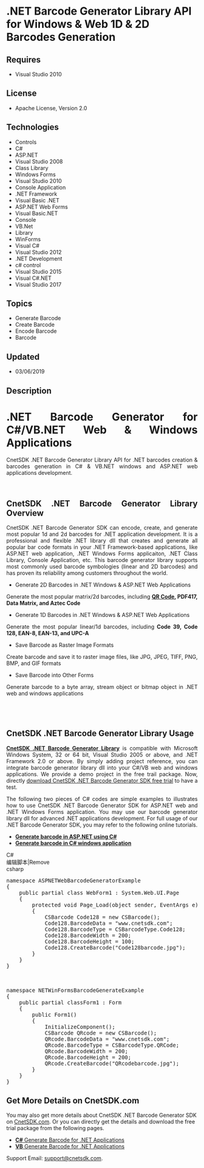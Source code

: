 # .NET Barcode Generator Library API for Windows & Web 1D & 2D Barcodes Generation
## Requires
- Visual Studio 2010
## License
- Apache License, Version 2.0
## Technologies
- Controls
- C#
- ASP.NET
- Visual Studio 2008
- Class Library
- Windows Forms
- Visual Studio 2010
- Console Application
- .NET Framework
- Visual Basic .NET
- ASP.NET Web Forms
- Visual Basic.NET
- Console
- VB.Net
- Library
- WinForms
- Visual C#
- Visual Studio 2012
- .NET Development
- c# control
- Visual Studio 2015
- Visual C#.NET
- Visual Studio 2017
## Topics
- Generate Barcode
- Create Barcode
- Encode Barcode
- Barcode
## Updated
- 03/06/2019
## Description

<h1 style="text-align:justify">.NET Barcode Generator for C#/VB.NET Web &amp; Windows Applications</h1>
<p class="p" style="text-align:justify">CnetSDK .NET Barcode Generator Library API for .NET barcodes creation&nbsp;&amp; barcodes generation in C# &amp; VB.NET windows and ASP.NET web applications development.</p>
<p class="p" style="text-align:justify">&nbsp;</p>
<h2 class="p" style="text-align:justify"><strong>CnetSDK .NET Barcode </strong>
<strong>Generator</strong><strong>&nbsp;Library </strong><strong>Overview</strong></h2>
<p style="text-align:justify">CnetSDK .NET Barcode Generator SDK can encode, create, and generate most popular 1d and 2d barcodes for .NET application development. It is a professional and flexible .NET library dll that creates and generate all popular bar
 code formats in your .NET Framework-based applications, like ASP.NET web application, .NET Windows Forms applicaiton, .NET Class Library, Console Application, etc. This barcode generator library&nbsp;supports most commonly used barcode symbologies (linear
 and 2D barcodes) and has proven its reliability&nbsp;among customers&nbsp;throughout the world.</p>
<ul style="text-align:justify">
<li>Generate 2D&nbsp;Barcodes&nbsp;in .NET Windows &amp; ASP.NET Web Applications
</li></ul>
<p style="text-align:justify">Generate the most popular matrix/2d&nbsp;barcodes, including
<strong><a title="Generate QR Code in .NET Applications" href="http://www.cnetsdk.com/net-barcode-generator-sdk-create-qrcode-2d-barcode" target="_blank">QR Code</a></strong><strong>, PDF417, Data Matrix, and Aztec Code</strong></p>
<ul style="text-align:justify">
<li>Generate 1D Barcodes&nbsp;in .NET Windows &amp; ASP.NET Web Applications </li></ul>
<p style="text-align:justify">Generate the most popular linear/1d&nbsp;barcodes, including<strong>&nbsp;</strong><strong>Code 39, Code 128, EAN-8, EAN-13,
</strong><strong>and </strong><strong>UPC-A</strong></p>
<ul style="text-align:justify">
<li>Save&nbsp;Barcode&nbsp;as Raster Image Formats </li></ul>
<p style="text-align:justify">Create barcode and save it to raster image files,&nbsp;like JPG, JPEG, TIFF, PNG, BMP, and GIF&nbsp;formats</p>
<ul style="text-align:justify">
<li>Save&nbsp;Barcode&nbsp;into Other Forms </li></ul>
<p style="text-align:justify">Generate&nbsp;barcode to a byte array, stream object or bitmap object in .NET web and windows applications</p>
<h2 class="p" style="text-align:justify"><strong><br>
</strong></h2>
<h2 class="p" style="text-align:justify"><strong>CnetSDK .NET Barcode </strong>
<strong>Generator </strong><strong>Library </strong><strong>Usage</strong><strong>&nbsp;</strong></h2>
<p style="text-align:justify"><a title="CnetSDK .NET Barcode Generator SDK" href="http://www.cnetsdk.com/net-barcode-generator-sdk" target="_blank"><strong>CnetSDK
</strong><strong>.NET Barcode </strong><strong>Generator </strong><strong>Library</strong></a>&nbsp;is compatible with Microsoft Windows System, 32 or 64 bit, Visual Studio 2005 or above, and .NET Framework 2.0 or above.&nbsp;By simply adding project reference,
 you can integrate barcode generator library dll into your C#/VB web and windows applications. We provide a demo project in the free trail package. Now, directly
<a title="Download Free Trial to Test" href="https://storage.googleapis.com/wzukusers/user-29892693/documents/5add58b5d1800Hq9BkLU/CnetSDK.Barcode.Generator.Trial.zip" target="_blank">
download CnetSDK .NET Barcode Generator SDK free trial</a>&nbsp;to have a test.</p>
<p class="p" style="text-align:justify">The following two pieces of C# codes are simple examples to illustrates how to use CnetSDK .NET Barcode Generator SDK for ASP.NET web and .NET Windows Forms application. You may use our barcode generator library dll
 for advanced .NET applications development. For full usage of our .NET Barcode Generator SDK, you may refer to the following online tutorials.</p>
<ul>
<li><strong><a title="ASP.NET Barcode Generation Guide" href="http://www.cnetsdk.com/aspnet-barcode-generator" target="_blank">Generate barcode in ASP.NET using C#</a></strong>
</li><li><strong><a title=".NET WinForms Barcode Generation Guide" href="http://www.cnetsdk.com/net-windows-forms-barcode-generator" target="_blank">Generate barcode in C# windows application</a></strong>
</li></ul>
<div class="scriptcode">
<div class="pluginEditHolder" pluginCommand="mceScriptCode">
<div class="title"><span>C#</span></div>
<div class="pluginLinkHolder"><span class="pluginEditHolderLink">编辑脚本</span>|<span class="pluginRemoveHolderLink">Remove</span></div>
<span class="hidden">csharp</span>

<div class="preview">
<pre class="csharp"><span class="cs__keyword">namespace</span>&nbsp;ASPNETWebBarcodeGeneratorExample&nbsp;
{&nbsp;
&nbsp;&nbsp;&nbsp;&nbsp;<span class="cs__keyword">public</span>&nbsp;partial&nbsp;<span class="cs__keyword">class</span>&nbsp;WebForm1&nbsp;:&nbsp;System.Web.UI.Page&nbsp;
&nbsp;&nbsp;&nbsp;&nbsp;{&nbsp;
&nbsp;&nbsp;&nbsp;&nbsp;&nbsp;&nbsp;&nbsp;&nbsp;<span class="cs__keyword">protected</span>&nbsp;<span class="cs__keyword">void</span>&nbsp;Page_Load(<span class="cs__keyword">object</span>&nbsp;sender,&nbsp;EventArgs&nbsp;e)&nbsp;
&nbsp;&nbsp;&nbsp;&nbsp;&nbsp;&nbsp;&nbsp;&nbsp;{&nbsp;
&nbsp;&nbsp;&nbsp;&nbsp;&nbsp;&nbsp;&nbsp;&nbsp;&nbsp;&nbsp;&nbsp;&nbsp;CSBarcode&nbsp;Code128&nbsp;=&nbsp;<span class="cs__keyword">new</span>&nbsp;CSBarcode();&nbsp;
&nbsp;&nbsp;&nbsp;&nbsp;&nbsp;&nbsp;&nbsp;&nbsp;&nbsp;&nbsp;&nbsp;&nbsp;Code128.BarcodeData&nbsp;=&nbsp;<span class="cs__string">&quot;www.cnetsdk.com&quot;</span>;&nbsp;
&nbsp;&nbsp;&nbsp;&nbsp;&nbsp;&nbsp;&nbsp;&nbsp;&nbsp;&nbsp;&nbsp;&nbsp;Code128.BarcodeType&nbsp;=&nbsp;CSBarcodeType.Code128;&nbsp;
&nbsp;&nbsp;&nbsp;&nbsp;&nbsp;&nbsp;&nbsp;&nbsp;&nbsp;&nbsp;&nbsp;&nbsp;Code128.BarcodeWidth&nbsp;=&nbsp;<span class="cs__number">200</span>;&nbsp;
&nbsp;&nbsp;&nbsp;&nbsp;&nbsp;&nbsp;&nbsp;&nbsp;&nbsp;&nbsp;&nbsp;&nbsp;Code128.BarcodeHeight&nbsp;=&nbsp;<span class="cs__number">100</span>;&nbsp;
&nbsp;&nbsp;&nbsp;&nbsp;&nbsp;&nbsp;&nbsp;&nbsp;&nbsp;&nbsp;&nbsp;&nbsp;Code128.CreateBarcode(<span class="cs__string">&quot;Code128barcode.jpg&quot;</span>);&nbsp;
&nbsp;&nbsp;&nbsp;&nbsp;&nbsp;&nbsp;&nbsp;&nbsp;}&nbsp;
&nbsp;&nbsp;&nbsp;&nbsp;}&nbsp;
}&nbsp;
&nbsp;
&nbsp;
&nbsp;
<span class="cs__keyword">namespace</span>&nbsp;NETWinFormsBarcodeGenerateExample&nbsp;
{&nbsp;
&nbsp;&nbsp;&nbsp;&nbsp;<span class="cs__keyword">public</span>&nbsp;partial&nbsp;classForm1&nbsp;:&nbsp;Form&nbsp;
&nbsp;&nbsp;&nbsp;&nbsp;{&nbsp;
&nbsp;&nbsp;&nbsp;&nbsp;&nbsp;&nbsp;&nbsp;&nbsp;<span class="cs__keyword">public</span>&nbsp;Form1()&nbsp;
&nbsp;&nbsp;&nbsp;&nbsp;&nbsp;&nbsp;&nbsp;&nbsp;{&nbsp;
&nbsp;&nbsp;&nbsp;&nbsp;&nbsp;&nbsp;&nbsp;&nbsp;&nbsp;&nbsp;&nbsp;&nbsp;InitializeComponent();&nbsp;
&nbsp;&nbsp;&nbsp;&nbsp;&nbsp;&nbsp;&nbsp;&nbsp;&nbsp;&nbsp;&nbsp;&nbsp;CSBarcode&nbsp;QRcode&nbsp;=&nbsp;<span class="cs__keyword">new</span>&nbsp;CSBarcode();&nbsp;
&nbsp;&nbsp;&nbsp;&nbsp;&nbsp;&nbsp;&nbsp;&nbsp;&nbsp;&nbsp;&nbsp;&nbsp;QRcode.BarcodeData&nbsp;=&nbsp;<span class="cs__string">&quot;www.cnetsdk.com&quot;</span>;&nbsp;
&nbsp;&nbsp;&nbsp;&nbsp;&nbsp;&nbsp;&nbsp;&nbsp;&nbsp;&nbsp;&nbsp;&nbsp;QRcode.BarcodeType&nbsp;=&nbsp;CSBarcodeType.QRCode;&nbsp;
&nbsp;&nbsp;&nbsp;&nbsp;&nbsp;&nbsp;&nbsp;&nbsp;&nbsp;&nbsp;&nbsp;&nbsp;QRcode.BarcodeWidth&nbsp;=&nbsp;<span class="cs__number">200</span>;&nbsp;
&nbsp;&nbsp;&nbsp;&nbsp;&nbsp;&nbsp;&nbsp;&nbsp;&nbsp;&nbsp;&nbsp;&nbsp;QRcode.BarcodeHeight&nbsp;=&nbsp;<span class="cs__number">200</span>;&nbsp;
&nbsp;&nbsp;&nbsp;&nbsp;&nbsp;&nbsp;&nbsp;&nbsp;&nbsp;&nbsp;&nbsp;&nbsp;QRcode.CreateBarcode(<span class="cs__string">&quot;QRcodebarcode.jpg&quot;</span>);&nbsp;
&nbsp;&nbsp;&nbsp;&nbsp;&nbsp;&nbsp;&nbsp;&nbsp;}&nbsp;
&nbsp;&nbsp;&nbsp;&nbsp;}&nbsp;
}&nbsp;&nbsp;&nbsp;
</pre>
</div>
</div>
</div>
<h2><strong>Get</strong><strong>&nbsp;More </strong><strong>Details </strong><strong>on CnetSDK.com</strong><strong>&nbsp;</strong></h2>
<p class="p">You may also get more details about CnetSDK .NET Barcode Generator SDK on
<a title="Welcome to CnetSDK.com" href="http://www.cnetsdk.com/" target="_blank">
CnetSDK.com</a>. Or&nbsp;<span>you can directly get the details and download the free trial package from the following pages.</span></p>
<ul>
<li><a title="C# Barcode Generation Examples" href="http://www.cnetsdk.com/net-barcode-generator-csharp-sample-code" target="_blank"><strong>C#</strong>&nbsp;Generate Barcode for .NET Applications</a>
</li><li><a title="VB.NET Barcode Generation Examples" href="http://www.cnetsdk.com/net-barcode-generator-vb-sample-code" target="_blank"><strong>VB</strong>&nbsp;Generate Barcode for .NET Applications</a>
</li></ul>
<p>Support Email: <a title="CnetSDK Support Team" href="mailto:support@cnetsdk.com">
<span style="text-decoration:underline">support@cnetsdk.com</span></a>.</p>
